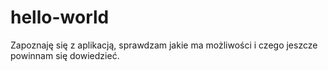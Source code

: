 # hello-world

Zapoznaję się z aplikacją, sprawdzam jakie ma możliwości i czego jeszcze powinnam się dowiedzieć. 
